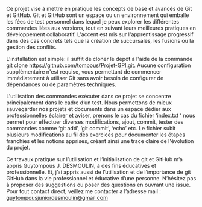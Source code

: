 Ce projet vise à mettre en pratique les concepts de base et avancés de Git et GitHub. Git et GitHub sont un espace ou un environnement qui emballe les fées de test personnel dans lequel je peux explorer les différentes commandes liées aux versions, tout en suivant leurs meilleures pratiques en développement collaboratif. L'accent est mis sur l'apprentissage progressif dans des cas concrets tels que la création de succursales, les fusions ou la gestion des conflits.

L’installation est simple: il suffit de cloner le dépôt à l'aide de la commande git clone https://github.com/tompous/Projet-GPI.git. Aucune configuration supplémentaire n'est requise, vous permettant de commencer immédiatement à utiliser Git sans avoir besoin de configurer de dépendances ou de paramètres techniques.

L'utilisation des commandes exécuter dans ce projet se concentre principalement dans le cadre d’un test. Nous permettons de mieux sauvegarder nos projets et documents dans un espace dédier aux professionnelles éclairer et aviser, prenons le cas du fichier ‘index.txt ‘ nous permet pour effectuer diverses modifications, ajout, commit, tester des commandes comme ‘git add’, ‘git commit’, ‘echo’ etc. Le fichier  subit plusieurs modifications au fil des exercices pour documenter les étapes franchies et les notions apprises, créant ainsi une trace claire de l'évolution du projet.

Ce travaux pratique sur l’utilisation et l’initialisation de git et GitHub m’a appris Guytompous J. DESMOULIN, à des fins éducatives et professionnelle. Et, j’ai appris aussi de l’utilisation et de l’importance de git GitHub dans la vie professionnel et éducative d’une personne. N’hésitez pas à proposer des suggestions ou poser des questions en ouvrant une issue. Pour tout contact direct, veillez me contacter a l’adresse mail : guytompousjuniordesmoulin@gmail.com
